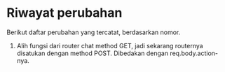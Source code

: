 # Riwayat perubahan
Berikut daftar perubahan yang tercatat, berdasarkan nomor.  
1. Alih fungsi dari router chat method GET, jadi sekarang routernya disatukan dengan method POST. Dibedakan dengan req.body.action-nya.